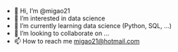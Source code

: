 - 👋 Hi, I’m @migao21
- 👀 I’m interested in data science
- 🌱 I’m currently learning data science (Python, SQL, ...)
- 💞️ I’m looking to collaborate on ...
- 📫 How to reach me migao21@hotmail.com

<!---
migao21/migao21 is a ✨ special ✨ repository because its `README.md` (this file) appears on your GitHub profile.
You can click the Preview link to take a look at your changes.
--->
